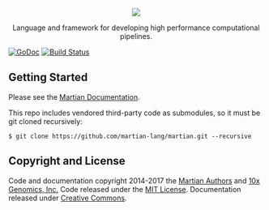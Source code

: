 <p align="center">
  <a href="http://martian-lang.org">
    <img src="https://avatars0.githubusercontent.com/u/16513506?v=4&s=200">
  </a>
  <p align="center">
    Language and framework for developing high performance computational pipelines.
  </p>
</p>

[![GoDoc](https://godoc.org/github.com/martian-lang/martian?status.svg)](https://godoc.org/github.com/martian-lang/martian) [![Build Status](https://travis-ci.org/martian-lang/martian.svg?branch=master)](https://travis-ci.org/martian-lang/martian)

## Getting Started
Please see the [Martian Documentation](http://martian-lang.org).

This repo includes vendored third-party code as submodules, so it must be git cloned recursively:

```
$ git clone https://github.com/martian-lang/martian.git --recursive
```

## Copyright and License
Code and documentation copyright 2014-2017 the [Martian Authors](https://github.com/martian-lang/martian/graphs/contributors) and [10x Genomics, Inc.](https://10xgenomics.com) Code released under the [MIT License](https://github.com/martian-lang/martian/blob/master/LICENSE). Documentation released under [Creative Commons](https://github.com/martian-lang/martian-docs/blob/master/LICENSE).
